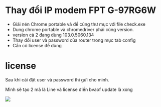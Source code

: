 # Thay đổi IP modem FPT G-97RG6W

- Giải nén Chrome portable và để cũng thư mục với file check.exe
- Dung chrome portable và chromedriver phải cùng version.
- version cả 2 đang dùng 103.0.5060.134
- Thay đổi user và password của router trong mục tab config
- Cần có license để dùng

# license

Sau khi cài đặt user và password
thì gửi cho mình.

Mình sẽ tạo 2 mã là Line và license
điền bvaof update là xong


![](video.gif)
